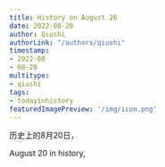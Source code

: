 ```yaml
---
title: History on August 20
date: 2022-08-20
author: Qiushi 
authorLink: "/authors/qiushi"
timestamp: 
- 2022-08
- 08-20
multitype: 
- qiushi
tags: 
- todayinhistory
featuredImagePreview: '/img/icon.png'
---
```









历史上的8月20日，

August 20 in history, 

<!--more-->

